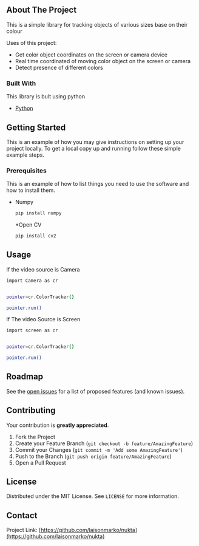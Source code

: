 


<!-- ABOUT THE PROJECT -->
## About The Project

This is a simple library for tracking objects of various sizes base on their colour

Uses of this project:
* Get color object coordinates on the screen or camera device  
* Real time coordinated of moving color object on the screen or camera
* Detect presence of different colors 



### Built With

This library is bult using python
* [Python](https://python.com)




<!-- GETTING STARTED -->
## Getting Started

This is an example of how you may give instructions on setting up your project locally.
To get a local copy up and running follow these simple example steps.

### Prerequisites

This is an example of how to list things you need to use the software and how to install them.
* Numpy
  ```sh
  pip install numpy
  ```
  *Open CV
    ```sh
  pip install cv2
  ```

<!-- ### Installation

1. Get a free API Key at [https://example.com](https://example.com)
2. Clone the repo
   ```sh
   git clone https://github.com/your_username_/Project-Name.git
   ```
3. Install NPM packages
   ```sh
py setup.py   ```
-->



<!-- USAGE EXAMPLES -->
## Usage

If the video source is Camera 

```sh
import Camera as cr


pointer=cr.ColorTracker()

pointer.run()
 ```



If The video Source is Screen 

```sh
import screen as cr


pointer=cr.ColorTracker()

pointer.run()
```





<!-- ROADMAP -->
## Roadmap

See the [open issues](https://github.com/laisonmarko/nukta/issues) for a list of proposed features (and known issues).



<!-- CONTRIBUTING -->
## Contributing

Your contribution is  **greatly appreciated**.

1. Fork the Project
2. Create your Feature Branch (`git checkout -b feature/AmazingFeature`)
3. Commit your Changes (`git commit -m 'Add some AmazingFeature'`)
4. Push to the Branch (`git push origin feature/AmazingFeature`)
5. Open a Pull Request



<!-- LICENSE -->
## License

Distributed under the MIT License. See `LICENSE` for more information.



<!-- CONTACT -->
## Contact


Project Link: [https://github.com/laisonmarko/nukta](https://github.com/laisonmarko/nukta)




